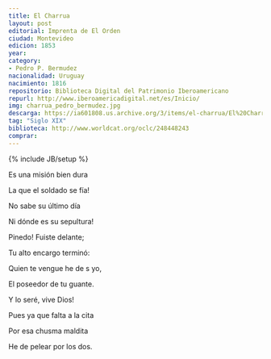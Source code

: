 ```yaml
---
title: El Charrua
layout: post
editorial: Imprenta de El Orden
ciudad: Montevideo
edicion: 1853
year: 
category: 
- Pedro P. Bermudez
nacionalidad: Uruguay
nacimiento: 1816
repositorio: Biblioteca Digital del Patrimonio Iberoamericano
repurl: http://www.iberoamericadigital.net/es/Inicio/
img: charrua_pedro_bermudez.jpg
descarga: https://ia601808.us.archive.org/3/items/el-charrua/El%20Charrua.pdf
tag: "Siglo XIX"
biblioteca: http://www.worldcat.org/oclc/248448243
comprar: 
---
```

{% include JB/setup %}
 
Es una misión bien dura
 
La que el soldado se fía!
 
No sabe su último día
 
Ni dónde es su sepultura!
 
Pinedo! Fuiste delante;
 
Tu alto encargo terminó:
 
Quien te vengue he de s yo,
 
El poseedor de tu guante.
 
Y lo seré, vive Dios!
 
Pues ya que falta a la cita
 
Por esa chusma maldita
 
He de pelear por los dos.
